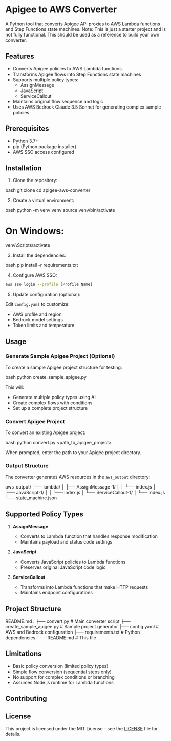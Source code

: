 # Apigee to AWS Converter

A Python tool that converts Apigee API proxies to AWS Lambda functions and Step Functions state machines.
Note: This is just a starter project and is not fully functional. This should be used as a reference to build your own converter.

## Features

- Converts Apigee policies to AWS Lambda functions
- Transforms Apigee flows into Step Functions state machines
- Supports multiple policy types:
  - AssignMessage
  - JavaScript
  - ServiceCallout
- Maintains original flow sequence and logic
- Uses AWS Bedrock Claude 3.5 Sonnet for generating complex sample policies

## Prerequisites

- Python 3.7+
- pip (Python package installer)
- AWS SSO access configured

## Installation

1. Clone the repository:

bash
git clone <your-repository-url>
cd apigee-aws-converter

2. Create a virtual environment:

bash
python -m venv venv
source venv/bin/activate

# On Windows:

venv\Scripts\activate

3. Install the dependencies:

bash
pip install -r requirements.txt

4. Configure AWS SSO:

```bash
aws sso login --profile [Profile Name]
```

5. Update configuration (optional):

Edit `config.yaml` to customize:

- AWS profile and region
- Bedrock model settings
- Token limits and temperature

## Usage

### Generate Sample Apigee Project (Optional)

To create a sample Apigee project structure for testing:

bash
python create_sample_apigee.py

This will:

- Generate multiple policy types using AI
- Create complex flows with conditions
- Set up a complete project structure

### Convert Apigee Project

To convert an existing Apigee project:

bash
python convert.py <path_to_apigee_project>

When prompted, enter the path to your Apigee project directory.

### Output Structure

The converter generates AWS resources in the `aws_output` directory:

aws_output/
├── lambda/
│ ├── AssignMessage-1/
│ │ └── index.js
│ ├── JavaScript-1/
│ │ └── index.js
│ └── ServiceCallout-1/
│ └── index.js
└── state_machine.json

## Supported Policy Types

1. **AssignMessage**

   - Converts to Lambda function that handles response modification
   - Maintains payload and status code settings

2. **JavaScript**

   - Converts JavaScript policies to Lambda functions
   - Preserves original JavaScript code logic

3. **ServiceCallout**
   - Transforms into Lambda functions that make HTTP requests
   - Maintains endpoint configurations

## Project Structure

README.md
.
├── convert.py # Main converter script
├── create_sample_apigee.py # Sample project generator
├── config.yaml # AWS and Bedrock configuration
├── requirements.txt # Python dependencies
└── README.md # This file

## Limitations

- Basic policy conversion (limited policy types)
- Simple flow conversion (sequential steps only)
- No support for complex conditions or branching
- Assumes Node.js runtime for Lambda functions

## Contributing

## License

This project is licensed under the MIT License - see the [LICENSE](LICENSE) file for details.
